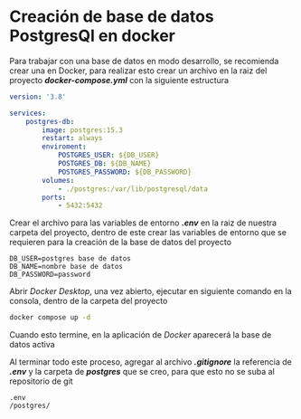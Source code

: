 # Creación de base de datos PostgresQl en docker

Para trabajar con una base de datos en modo desarrollo, se recomienda crear una en Docker, para realizar esto
crear un archivo en la raiz del proyecto ***docker-compose.yml*** con la siguiente estructura

```yml
version: '3.8'

services:
    postgres-db:
        image: postgres:15.3
        restart: always
        enviroment:
            POSTGRES_USER: ${DB_USER}
            POSTGRES_DB: ${DB_NAME}
            POSTGRES_PASSWORD: ${DB_PASSWORD}
        volumes:
            - ./postgres:/var/lib/postgresql/data
        ports:
            - 5432:5432
```

Crear el archivo para las variables de entorno ***.env*** en la raiz de nuestra carpeta del proyecto, dentro de este crear
las variables de entorno que se requieren para la creación de la base de datos del proyecto

```env
DB_USER=postgres base de datos
DB_NAME=nombre base de datos
DB_PASSWORD=password
```

Abrir *Docker Desktop*, una vez abierto, ejecutar en siguiente comando en la consola, dentro de la carpeta del proyecto

```bash
docker compose up -d
```

Cuando esto termine, en la aplicación de *Docker* aparecerá la base de datos activa

Al terminar todo este proceso, agregar al archivo ***.gitignore*** la referencia de ***.env*** y la carpeta de ***postgres*** que se creo, para que esto no se suba al repositorio de git

```gitignoer
.env
/postgres/
```